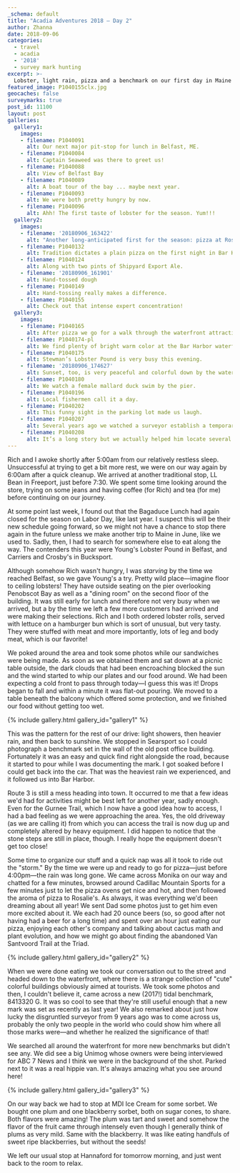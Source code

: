 ```yaml
---
_schema: default
title: "Acadia Adventures 2018 – Day 2"
author: Zhanna
date: 2018-09-06
categories:
  - travel
  - acadia
  - '2018' 
  - survey mark hunting
excerpt: >-
  Lobster, light rain, pizza and a benchmark on our first day in Maine ...
featured_image: P1040155clx.jpg
geocaches: false
surveymarks: true
post_id: 11100
layout: post
galleries:
  gallery1:
    images:
    - filename: P1040091
      alt: Our next major pit-stop for lunch in Belfast, ME.
    - filename: P1040084
      alt: Captain Seaweed was there to greet us!
    - filename: P1040088
      alt: View of Belfast Bay
    - filename: P1040089
      alt: A boat tour of the bay ... maybe next year.
    - filename: P1040093
      alt: We were both pretty hungry by now.
    - filename: P1040096
      alt: Ahh! The first taste of lobster for the season. Yum!!!
  gallery2:
    images:
    - filename: '20180906_163422'
      alt: "Another long-anticipated first for the season: pizza at Rosalie’s"
    - filename: P1040132
      alt: Tradition dictates a plain pizza on the first night in Bar Harbor
    - filename: P1040124
      alt: Along with two pints of Shipyard Export Ale.
    - filename: '20180906_161901'
      alt: Hand-tossed dough
    - filename: P1040149
      alt: Hand-tossing really makes a difference.
    - filename: P1040155
      alt: Check out that intense expert concentration!
  gallery3:
    images:
    - filename: P1040165
      alt: After pizza we go for a walk through the waterfront attractions.
    - filename: P1040174-pl
      alt: We find plenty of bright warm color at the Bar Harbor waterfront.
    - filename: P1040175
      alt: Stewman’s Lobster Pound is very busy this evening.
    - filename: '20180906_174627'
      alt: Sunset, too, is very peaceful and colorful down by the waterfront.
    - filename: P1040180
      alt: We watch a female mallard duck swim by the pier.
    - filename: P1040196
      alt: Local fishermen call it a day.
    - filename: P1040202
      alt: This funny sight in the parking lot made us laugh.
    - filename: P1040207
      alt: Several years ago we watched a surveyor establish a temporary survey point here.
    - filename: P1040208
      alt: It’s a long story but we actually helped him locate several nearby tidal benchmarks. (We hunt benchmarks, too!)          
---
```


Rich and I awoke shortly after 5:00am from our relatively restless sleep. Unsuccessful at trying to get a bit more rest, we were on our way again by 6:00am after a quick cleanup. We arrived at another traditional stop, LL Bean in Freeport, just before 7:30. We spent some time looking around the store, trying on some jeans and having coffee (for Rich) and tea (for me) before continuing on our journey.

At some point last week, I found out that the Bagaduce Lunch had again closed for the season on Labor Day, like last year. I suspect this will be their new schedule going forward, so we might not have a chance to stop there again in the future unless we make another trip to Maine in June, like we used to. Sadly, then, I had to search for somewhere else to eat along the way. The contenders this year were Young's Lobster Pound in Belfast, and Carriers and Crosby's in Bucksport. 

Although somehow Rich wasn't hungry, I was _starving_ by the time we reached Belfast, so we gave Young's a try. Pretty wild place—imagine floor to ceiling lobsters! They have outside seating on the pier overlooking Penobscot Bay as well as a "dining room" on the second floor of the building. It was still early for lunch and therefore not very busy when we arrived, but a by the time we left a few more customers had arrived and were making their selections. Rich and I both ordered lobster rolls, served with lettuce on a hamburger bun which is sort of unusual, but very tasty. They were stuffed with meat and more importantly, lots of leg and body meat, which is our favorite! 

We poked around the area and took some photos while our sandwiches were being made. As soon as we obtained them and sat down at a picnic table outside, the dark clouds that had been encroaching blocked the sun and the wind started to whip our plates and our food around. We had been expecting a cold front to pass through today—I guess this was it! Drops began to fall and within a minute it was flat-out pouring. We moved to a table beneath the balcony which offered some protection, and we finished our food without getting too wet.

{% include gallery.html gallery_id="gallery1" %}

This was the pattern for the rest of our drive: light showers, then heavier rain, and then back to sunshine. We stopped in Searsport so I could photograph a benchmark set in the wall of the old post office building. Fortunately it was an easy and quick find right alongside the road, because it started to pour while I was documenting the mark.  I got soaked before I could get back into the car. That was the heaviest rain we experienced, and it followed us into Bar Harbor.

Route 3 is still a mess heading into town. It occurred to me that a few ideas we'd had for activities might be best left for another year, sadly enough. Even for the Gurnee Trail, which I now have a good idea how to access, I had a bad feeling as we were approaching the area. Yes, the old driveway (as we are calling it) from which you can access the trail is now dug up and completely altered by heavy equipment. I did happen to notice that the stone steps are still in place, though. I really hope the equipment doesn't get too close!

Some time to organize our stuff and a quick nap was all it took to ride out the "storm." By the time we were up and ready to go for pizza—just before 4:00pm—the rain was long gone. We came across Monika on our way and chatted for a few minutes, browsed around Cadillac Mountain Sports for a few minutes just to let the pizza ovens get nice and hot, and then followed the aroma of pizza to Rosalie's. As always, it was everything we'd been dreaming about all year! We sent Dad some photos just to get him even more excited about it. We each had 20 ounce beers (so, so good after not having had a beer for a long time) and spent over an hour just eating our pizza, enjoying each other's company and talking about cactus math and plant evolution, and how we might go about finding the abandoned Van Santvoord Trail at the Triad. 

{% include gallery.html gallery_id="gallery2" %}

When we were done eating we took our conversation out to the street and headed down to the waterfront, where there is a strange collection of "cute" colorful buildings obviously aimed at tourists. We took some photos and then, I couldn't believe it, came across a new (2017!) tidal benchmark, 8413320 G. It was so cool to see that they're still useful enough that a new mark was set as recently as last year! We also remarked about just how lucky the disgruntled surveyor from 9 years ago was to come across us, probably the only two people in the world who could show him where all those marks were—and whether he realized the significance of that!

We searched all around the waterfront for more new benchmarks but didn't see any. We did see a big Unimog whose owners were being interviewed for ABC 7 News and I think we were in the background of the shot. Parked next to it was a real hippie van. It's always amazing what you see around here!

{% include gallery.html gallery_id="gallery3" %}

On our way back we had to stop at MDI Ice Cream for some sorbet. We bought one plum and one blackberry sorbet, both on sugar cones, to share. Both flavors were amazing! The plum was tart and sweet and somehow the flavor of the fruit came through intensely even though I generally think of plums as very mild. Same with the blackberry. It was like eating handfuls of sweet ripe blackberries, but without the seeds!

We left our usual stop at Hannaford for tomorrow morning, and just went back to the room to relax.
